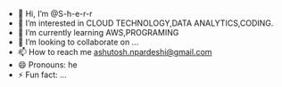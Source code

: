 - 👋 Hi, I’m @S-h-e-r-r
- 👀 I’m interested in CLOUD TECHNOLOGY,DATA ANALYTICS,CODING.
- 🌱 I’m currently learning AWS,PROGRAMING
- 💞️ I’m looking to collaborate on ...
- 📫 How to reach me  ashutosh.npardeshi@gmail.com
- 😄 Pronouns: he
- ⚡ Fun fact: ...

<!---
S-h-e-r-r/S-h-e-r-r is a ✨ special ✨ repository because its `README.md` (this file) appears on your GitHub profile.
You can click the Preview link to take a look at your changes.
--->
